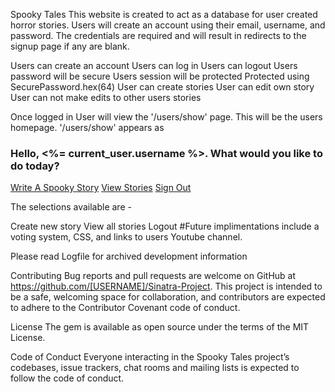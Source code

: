 Spooky Tales
This website is created to act as a database for user created horror stories. Users will create an account using their email, username, and password. The credentials are required and will result in redirects to the signup page if any are blank.

Users can create an account
Users can log in
Users can logout
Users password will be secure
Users session will be protected
Protected using SecurePassword.hex(64)
User can create stories
User can edit own story
User can not make edits to other users stories

Once logged in User will view the '/users/show' page. This will be the users homepage. '/users/show' appears as

<h3>Hello, <%= current_user.username %>. What would you like to do today? </h3>
<a href="/stories/new">Write A Spooky Story</a>
<a href="/stories/index">View Stories</a>
<a href="/logout">Sign Out</a>

The selections available are -

Create new story
View all stories
Logout
#Future implimentations include a voting system, CSS, and links to users Youtube channel.

Please read Logfile for archived development information

Contributing
Bug reports and pull requests are welcome on GitHub at https://github.com/[USERNAME]/Sinatra-Project. This project is intended to be a safe, welcoming space for collaboration, and contributors are expected to adhere to the Contributor Covenant code of conduct.

License
The gem is available as open source under the terms of the MIT License.

Code of Conduct
Everyone interacting in the Spooky Tales project’s codebases, issue trackers, chat rooms and mailing lists is expected to follow the code of conduct.
